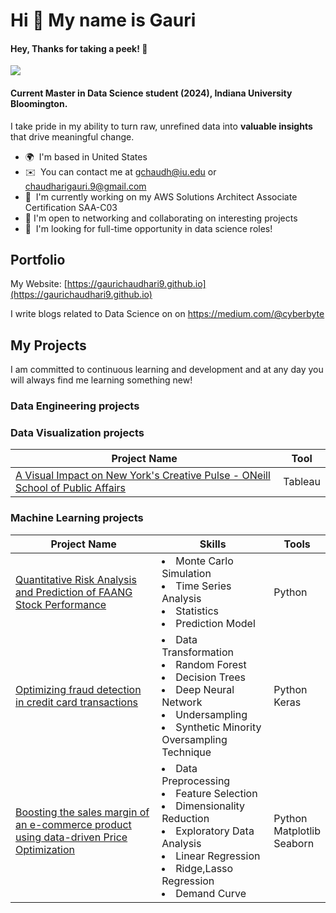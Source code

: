 Hi 👋 My name is Gauri
======================================
#### Hey, Thanks for taking a peek! 🥳 
![](https://komarev.com/ghpvc/?username=gaurichaudhari9&style=plastic&label=profile+views&color=orange) 

#### Current Master in Data Science student (2024), Indiana University Bloomington. 
I take pride in my ability to turn raw, unrefined data into **valuable insights** that drive meaningful change.

*   🌍  I'm based in United States
*   ✉️  You can contact me at [gchaudh@iu.edu](mailto:gchaudh@iu.edu) or [chaudharigauri.9@gmail.com](mailto:chaudharigauri.9@gmail.com) 
*   🧠  I'm currently working on my AWS Solutions Architect Associate Certification SAA-C03
*   🛜  I'm open to networking and collaborating on interesting projects
*   🤝  I'm looking for full-time opportunity in data science roles!

## Portfolio

My Website: [https://gaurichaudhari9.github.io](https://gaurichaudhari9.github.io)

I write blogs related to Data Science on on https://medium.com/@cyberbyte

## My Projects
I am committed to continuous learning and development and at any day you will always find me learning something new!

### Data Engineering projects

### Data Visualization projects
| Project Name                             | Tool                          |
|------------------------------------------|------------------------------------------------------|
| [A Visual Impact on New York's Creative Pulse - ONeill School of Public Affairs](https://public.tableau.com/app/profile/gauri.chaudhari/viz/AVisualImpactonNewYorksCreativePulse/CRNY)|Tableau |



### Machine Learning projects

| Project Name                             | Skills                          |Tools|
|------------------------------------------|------------------------------------------------------|-------|
| [Quantitative Risk Analysis and Prediction of FAANG Stock Performance](https://github.com/gaurichaudhari9/quantitative-analysis-tech-stock-prediction)| <li>Monte Carlo Simulation</li><li> Time Series Analysis </li><li> Statistics </li><li> Prediction Model</li>|Python|
|[Optimizing fraud detection in credit card transactions](https://github.com/gaurichaudhari9/credit-card-fraud-detection-using-ml)|<li>Data Transformation</li><li>Random Forest</li><li>Decision Trees</li><li>Deep Neural Network</li><li>Undersampling</li><li>Synthetic Minority Oversampling Technique</li>|Python</br>Keras|
|[Boosting the sales margin of an e-commerce product using data-driven Price Optimization](https://github.com/gaurichaudhari9/Boosting-Sales-Margin-of-a-product-using-Price-Optimization)|<li>Data Preprocessing</li><li>Feature Selection</li><li>Dimensionality Reduction</li><li>Exploratory Data Analysis</li><li>Linear Regression</li><li>Ridge,Lasso Regression</li><li>Demand Curve</li>|Python </br>Matplotlib</br>Seaborn|
